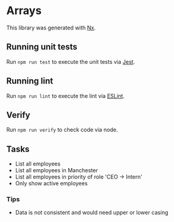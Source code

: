 # Arrays

This library was generated with [Nx](https://nx.dev).

## Running unit tests

Run `npm run test` to execute the unit tests via [Jest](https://jestjs.io).

## Running lint

Run `npm run lint` to execute the lint via [ESLint](https://eslint.org/).

## Verify

Run `npm run verify` to check code via node.

## Tasks

* List all employees
* List all employees in Manchester
* List all employees in priority of role 'CEO -> Intern'
* Only show active employees


### Tips

* Data is not consistent and would need upper or lower casing
